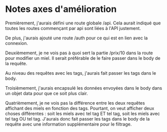# Notes axes d'amélioration

Premièrement, j'aurais défini une route globale /api. 
Cela aurait indiqué que toutes les routes commençant par api sont liées à l'API justement.

De plus, j'aurais ajouté une route /auth pour ce qui est en lien avec la connexion.

Deuxièmement, je ne vois pas à quoi sert la partie /prix/10 dans la route pour modifier un miel.
Il serait préférable de le faire passer dans le body de la requête.

Au niveau des requêtes avec les tags, j'aurais fait passer les tags dans le body.

Troisièmement, j'aurais encapsulé les données envoyées dans le body dans un objet data pour que ce soit plus clair.

Quatrièmement, je ne vois pas la différence entre les deux requêtes affichant des miels en fonction des tags.
Pourtant, on veut afficher deux choses différentes : soit les miels avec tel tag ET tel tag, soit les miels avec tel tag OU tel tag.
J'aurais donc fait passer les tags dans le body de la requête avec une information supplémentaire pour le filtrage.